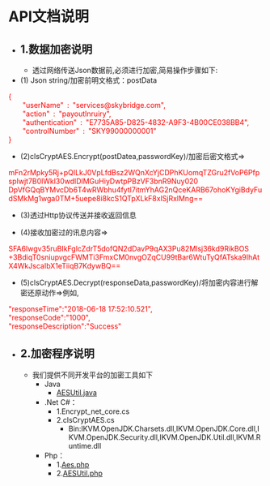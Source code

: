 # API文档说明
- ## 1.数据加密说明 ##
    - 透过网络传送Json数据前,必须进行加密,简易操作步骤如下:
- (1) Json string/加密前明文格式：postData

<font color=red>
{<br>
  &ensp;&ensp;&ensp;&ensp;"userName"&ensp;:&ensp;"services@skybridge.com",<br>
  &ensp;&ensp;&ensp;&ensp;"action"&ensp;:&ensp;"payoutInruiry",<br>
  &ensp;&ensp;&ensp;&ensp;"authentication"&ensp;:&ensp;"E7735A85-D825-4832-A9F3-4B00CE038BB4",<br>
  &ensp;&ensp;&ensp;&ensp;"controlNumber"&ensp;:&ensp;"SKY99000000001"<br>
  }
</font>


- (2)clsCryptAES.Encrypt(postDatea,passwordKey)/加密后密文格式=>
<font color=red>
mFn2rMpky5Rj+pQILkJ0VpLfdBsz2WQnXcYjCDPhKUomqTZGru2fVoP6PfpspIwjt7B0lWkl30wdlDlMGuHiyDwtpPBzVF3bnR9Nuy020<br>
DpVfGQqBYMvcDb6T4wRWbhu4fytl7itmYhAG2nQceKARB67ohoKYgiBdyFudSMkMg1wga0TM+5uepe8i8kcS1QTpXLkF8xlSjRxlMng==
</font>

- (3)透过Http协议传送并接收返回信息

- (4)接收加密过的讯息内容=>
<font color=red>
SFA6Iwgv35ruBIkFglcZdrT5dofQN2dDavP9qAX3Pu82Mlsj36kd9RikBOS<br>+3BdiqT0sniupvgcFWMTi3FmxCM0nvgOZqCU99tBar6WtuTyQfATska9IhAtX4WkJscaIbX1eTiiqB7KdywBQ==
</font>

- (5)clsCryptAES.Decrypt(responseData,passwordKey)/将加密内容进行解密还原动作=>例如,
<font color=red>
"responseTime":"2018-06-18 17:52:10.521",<br>
"responseCode":"1000",<br>
"responseDescription":"Success"
</font>

- ## 2.加密程序说明 ##
  - 我们提供不同开发平台的加密工具如下
    - Java
      - [AESUtil.java](./public/AESUtil.java.md)
    - .Net C#：
       - 1.Encrypt_net_core.cs
       - 2.clsCryptAES.cs
         - Bin:IKVM.OpenJDK.Charsets.dll,IKVM.OpenJDK.Core.dll,IKVM.OpenJDK.Security.dll,IKVM.OpenJDK.Util.dll,IKVM.Runtime.dll
    - Php：
        - 1.[Aes.php](./public/Aes.php.md)
        - 2.[AESUtil.php](./public/AESUtil.php.md)